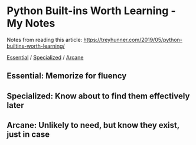 # Python Built-ins Worth Learning - My Notes

Notes from reading this article: https://treyhunner.com/2019/05/python-builtins-worth-learning/

[Essential](https://github.com/hchiam/learning-python/blob/master/python-built-ins-worth-learning.md#essential-memorize-for-fluency) / [Specialized](https://github.com/hchiam/learning-python/blob/master/python-built-ins-worth-learning.md#specialized-know-about-to-find-them-effectively-later) / [Arcane](https://github.com/hchiam/learning-python/blob/master/python-built-ins-worth-learning.md#arcane-unlikely-to-need-but-know-they-exist-just-in-case)

## Essential: Memorize for fluency

## Specialized: Know about to find them effectively later

## Arcane: Unlikely to need, but know they exist, just in case
